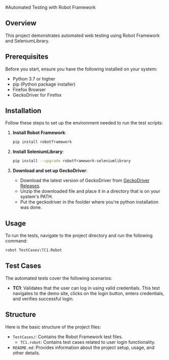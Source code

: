 
#Automated Testing with Robot Framework

## Overview

This project demonstrates automated web testing using Robot Framework and SeleniumLibrary.
## Prerequisites

Before you start, ensure you have the following installed on your system:
- Python 3.7 or higher
- pip (Python package installer)
- Firefox Browser
- GeckoDriver for Firefox

## Installation

Follow these steps to set up the environment needed to run the test scripts:

1. **Install Robot Framework**:
   ```bash
   pip install robotframework
   ```

2. **Install SeleniumLibrary**:
   ```bash
   pip install --upgrade robotframework-seleniumlibrary
   ```

3. **Download and set up GeckoDriver**:
   - Download the latest version of GeckoDriver from [GeckoDriver Releases](https://github.com/mozilla/geckodriver/releases).
   - Unzip the downloaded file and place it in a directory that is on your system's PATH.
   - Put the geckodriver in the foolder where you're python installation was done.
## Usage

To run the tests, navigate to the project directory and run the following command:

```bash
robot TestCases\TC1.Robot
```

## Test Cases

The automated tests cover the following scenarios:
- **TC1**: Validates that the user can log in using valid credentials. This test navigates to the demo site, clicks on the login button, enters credentials, and verifies successful login.

## Structure

Here is the basic structure of the project files:

- `TestCases/`: Contains the Robot Framework test files.
  - `TC1.robot`: Contains test cases related to user login functionality.
- `README.md`: Provides information about the project setup, usage, and other details.


